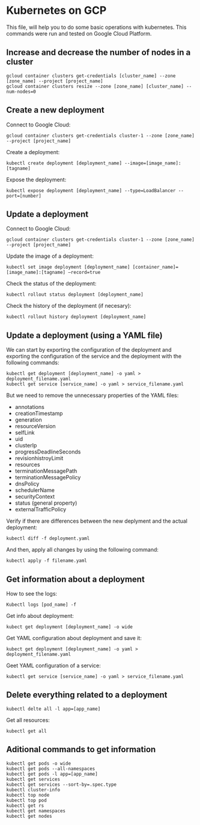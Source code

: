 # Kubernetes on GCP

This file, will help you to do some basic operations with kubernetes. This commands were run and tested on Google Cloud Platform.

## Increase and decrease the number of nodes in a cluster


    gcloud container clusters get-credentials [cluster_name] --zone [zone_name] --project [project_name] 
    gcloud container clusters resize --zone [zone_name] [cluster_name] --num-nodes=0

## Create a new deployment

Connect to Google Cloud:

    gcloud container clusters get-credentials cluster-1 --zone [zone_name] --project [project_name]
    
Create a deployment:

    kubectl create deployment [deployment_name] --image=[image_name]:[tagname]
Expose the deployment:

    kubectl expose deployment [deployment_name] --type=LoadBalancer --port=[number]

## Update a deployment

Connect to Google Cloud:

    gcloud container clusters get-credentials cluster-1 --zone [zone_name] --project [project_name]

Update the image of a deployment:

    kubectl set image deployment [deployment_name] [container_name]=[image_name]:[tagname] —record=true

Check the status of the deployment:

    kubectl rollout status deployment [deployment_name]

Check the history of the deployment (if necesary):

    kubectl rollout history deployment [deployment_name]

## Update a deployment (using a YAML file)
We can start by exporting the configuration of the deployment and exporting the configuration of the service and the deployment with the following commands:

    kubectl get deployment [deployment_name] -o yaml > deployment_filename.yaml
    kubectl get service [service_name] -o yaml > service_filename.yaml

But we need to remove the unnecessary properties of the YAML files:
 - annotations 
 - creationTimestamp 
 - generation 
 - resourceVersion 
 - selfLink 
 - uid
 - clusterIp 
 - progressDeadlineSeconds 
 - revisionhistroyLimit 
 - resources
 - terminationMessagePath 
 - terminationMessagePolicy 
 - dnsPolicy
 - schedulerName 
 - securityContext 
 - status (general property)
 - externalTrafficPolicy

Verify if there are differences between the new deplyment and the actual deployment:

    kubectl diff -f deployment.yaml
And then, apply all changes by using the following command:

    kubectl apply -f filename.yaml

## Get information about a deployment

How to see the logs:

    Kubectl logs [pod_name] -f

Get info about deployment:

    kubect get deployment [deployment_name] -o wide

Get YAML configuration about deployment and save it:

    kubect get deployment [deployment_name] -o yaml > deployment_filename.yaml  

Geet YAML configuration of a service:

    kubectl get service [service_name] -o yaml > service_filename.yaml

## Delete everything related to a deployment

    kubectl delte all -l app=[app_name]

Get all resources:

    kubectl get all

## Aditional commands to get information

    kubectl get pods -o wide
    kubectl get pods --all-namespaces
    kubectl get pods -l app=[app_name]
    kubectl get services
    kubectl get services --sort-by=.spec.type
    kubectl cluster-info
    kubectl top node
    kubectl top pod
    kubectl get rs
    kubectl get namespaces
    kubectl get nodes
    
